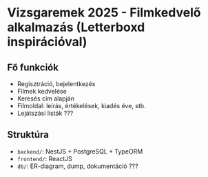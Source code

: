# Vizsgaremek 2025 - Filmkedvelő alkalmazás (Letterboxd inspirációval)

## Fő funkciók

- Regisztráció, bejelentkezés
- Filmek kedvelése
- Keresés cím alapján
- Filmoldal: leírás, értékelések, kiadés éve, stb.
- Lejátszási listák ???

## Struktúra

- `backend/`: NestJS + PostgreSQL + TypeORM
- `frontend/`: ReactJS
- `db/`: ER-diagram, dump, dokumentáció ???
